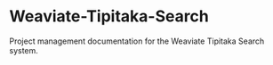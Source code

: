 # Weaviate-Tipitaka-Search
Project management documentation for the Weaviate Tipitaka Search system.
